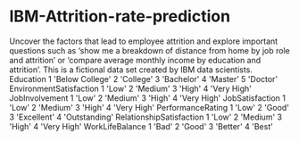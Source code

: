 # IBM-Attrition-rate-prediction
Uncover the factors that lead to employee attrition and explore important questions such as ‘show me a breakdown of distance from home by job role and attrition’ or ‘compare average monthly income by education and attrition’. This is a fictional data set created by IBM data scientists.  Education 1 'Below College' 2 'College' 3 'Bachelor' 4 'Master' 5 'Doctor'  EnvironmentSatisfaction 1 'Low' 2 'Medium' 3 'High' 4 'Very High'  JobInvolvement  1 'Low' 2 'Medium' 3 'High' 4 'Very High'  JobSatisfaction 1 'Low' 2 'Medium' 3 'High' 4 'Very High'  PerformanceRating  1 'Low' 2 'Good' 3 'Excellent' 4 'Outstanding'  RelationshipSatisfaction  1 'Low' 2 'Medium' 3 'High' 4 'Very High'  WorkLifeBalance 1 'Bad' 2 'Good' 3 'Better' 4 'Best'
